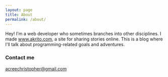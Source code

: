 ```yaml
---
layout: page
title: About
permalink: /about/
---
```


Hey! I'm a web developer who sometimes branches into other disciplines. I made www.akrito.com, a site for sharing stories online. This is a blog where I'll talk about programming-related goals and adventures. 

### Contact me

[acreechristopher@gmail.com](mailto:acreechristopher@gmail.com)
